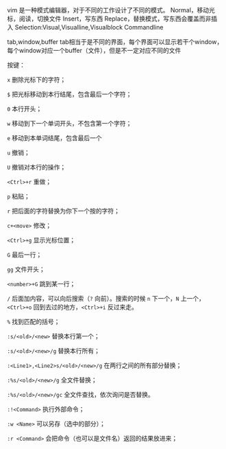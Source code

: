 vim 是一种模式编辑器，对于不同的工作设计了不同的模式。
Normal，移动光标，阅读，切换文件
Insert，写东西
Replace，替换模式，写东西会覆盖而非插入
Selection:Visual,Visualline,Visualblock
Commandline

tab,window,buffer
tab相当于是不同的界面，每个界面可以显示若干个window，每个window对应一个buffer（文件），但是不一定对应不同的文件

按键：

`x` 删除光标下的字符；

`$` 把光标移动到本行结尾，包含最后一个字符；

`0` 本行开头；

`w` 移动到下一个单词开头，不包含第一个字符；

`e` 移动到本单词结尾，包含最后一个

`u` 撤销；

`U` 撤销对本行的操作；

`<Ctrl>+r` 重做；

`p` 粘贴；

`r` 把后面的字符替换为你下一个按的字符；

`c+<move>` 修改；

`<Ctrl>+g` 显示光标位置；

`G` 最后一行；

`gg` 文件开头；

`<number>+G` 跳到某一行；

`/` 后面加内容，可以向后搜索（`?` 向前）。搜索的时候 `n` 下一个，`N` 上一个，`<Ctrl>+o` 回到去过的地方，`<Ctrl>+i` 反过来走。

`%` 找到匹配的括号；

`:s/<old>/<new>` 替换本行第一个；

`:s/<old>/<new>/g` 替换本行所有；

`:<Line1>,<Line2>s/<old>/<new>/g` 在两行之间的所有部分替换；

`:%s/<old>/<new>/g` 全文件替换；

`:%s/<old>/<new>/gc` 全文件查找，依次询问是否替换。

`:!<Command>` 执行外部命令；

`:w <Name>` 可以另存（选中的部分）；

`:r <Command>` 会把命令（也可以是文件名）返回的结果放进来；